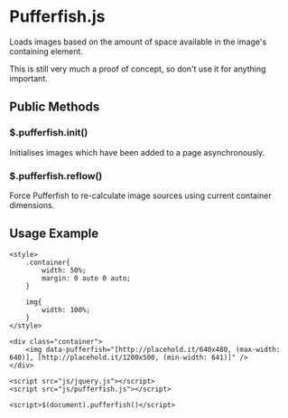 # Pufferfish.js

Loads images based on the amount of space available in the image's containing element.

This is still very much a proof of concept, so don't use it for anything important.

## Public Methods

### $.pufferfish.init()

Initialises images which have been added to a page asynchronously.

### $.pufferfish.reflow()

Force Pufferfish to re-calculate image sources using current container dimensions.

## Usage Example

    <style>
        .container{
            width: 50%;
            margin: 0 auto 0 auto;
        }

        img{
            width: 100%;
        }
    </style>

    <div class="container">
        <img data-pufferfish="[http://placehold.it/640x480, (max-width: 640)], [http://placehold.it/1200x500, (min-width: 641)]" />
    </div>

    <script src="js/jquery.js"></script>
    <script src="js/pufferfish.js"></script>

    <script>$(document).pufferfish()</script>
